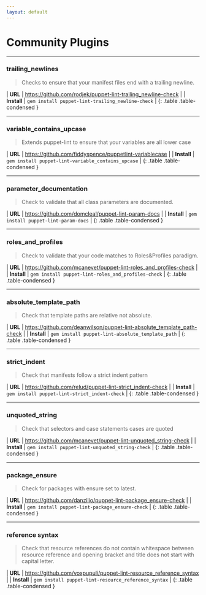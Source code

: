 ```yaml
---
layout: default
---
```

# Community Plugins

---

### trailing_newlines

> Checks to ensure that your manifest files end with a trailing newline.

| **URL**     | <https://github.com/rodjek/puppet-lint-trailing_newline-check> |
| **Install** | `gem install puppet-lint-trailing_newline-check`               |
{: .table .table-condensed }

---

### variable_contains_upcase

> Extends puppet-lint to ensure that your variables are all lower case

| **URL**     | <https://github.com/fiddyspence/puppetlint-variablecase> |
| **Install** | `gem install puppet-lint-variable_contains_upcase`       |
{: .table .table-condensed }

---

### parameter_documentation

> Check to validate that all class parameters are documented.

| **URL**     | <https://github.com/domcleal/puppet-lint-param-docs> |
| **Install** | `gem install puppet-lint-param-docs`                 |
{: .table .table-condensed }

---

### roles_and_profiles

> Check to validate that your code matches to Roles&Profiles paradigm.

| **URL**     | <https://github.com/mcanevet/puppet-lint-roles_and_profiles-check> |
| **Install** | `gem install puppet-lint-roles_and_profiles-check`                 |
{: .table .table-condensed }

---

### absolute_template_path

> Check that template paths are relative not absolute.

| **URL**     | <https://github.com/deanwilson/puppet-lint-absolute_template_path-check> |
| **Install** | `gem install puppet-lint-absolute_template_path`                         |
{: .table .table-condensed }

---

### strict_indent

> Check that manifests follow a strict indent pattern

| **URL**     | <https://github.com/relud/puppet-lint-strict_indent-check> |
| **Install** | `gem install puppet-lint-strict_indent-check`              |
{: .table .table-condensed }

---

### unquoted_string

> Check that selectors and case statements cases are quoted

| **URL**     | <https://github.com/mcanevet/puppet-lint-unquoted_string-check> |
| **Install** | `gem install puppet-lint-unquoted_string-check`                 |
{: .table .table-condensed }

---

### package_ensure

> Check for packages with ensure set to latest.

| **URL**     | <https://github.com/danzilio/puppet-lint-package_ensure-check> |
| **Install** | `gem install puppet-lint-package_ensure-check`                 |
{: .table .table-condensed }

---


### reference syntax

> Check that resource references do not contain whitespace between resource reference and opening bracket and title does not start with capital letter.

| **URL**     | <https://github.com/voxpupuli/puppet-lint-resource_reference_syntax> |
| **Install** | `gem install puppet-lint-resource_reference_syntax`                  |
{: .table .table-condensed }
